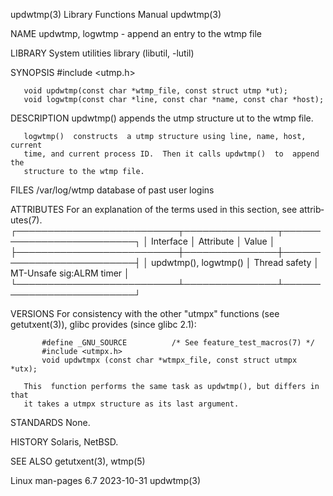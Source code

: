 updwtmp(3)                 Library Functions Manual                 updwtmp(3)

NAME
       updwtmp, logwtmp - append an entry to the wtmp file

LIBRARY
       System utilities library (libutil, -lutil)

SYNOPSIS
       #include <utmp.h>

       void updwtmp(const char *wtmp_file, const struct utmp *ut);
       void logwtmp(const char *line, const char *name, const char *host);

DESCRIPTION
       updwtmp() appends the utmp structure ut to the wtmp file.

       logwtmp()  constructs  a utmp structure using line, name, host, current
       time, and current process ID.  Then it calls updwtmp()  to  append  the
       structure to the wtmp file.

FILES
       /var/log/wtmp
              database of past user logins

ATTRIBUTES
       For  an  explanation  of  the  terms  used in this section, see attrib‐
       utes(7).
       ┌──────────────────────────┬───────────────┬──────────────────────────┐
       │ Interface                │ Attribute     │ Value                    │
       ├──────────────────────────┼───────────────┼──────────────────────────┤
       │ updwtmp(), logwtmp()     │ Thread safety │ MT-Unsafe sig:ALRM timer │
       └──────────────────────────┴───────────────┴──────────────────────────┘

VERSIONS
       For consistency with the other "utmpx"  functions  (see  getutxent(3)),
       glibc provides (since glibc 2.1):

           #define _GNU_SOURCE          /* See feature_test_macros(7) */
           #include <utmpx.h>
           void updwtmpx (const char *wtmpx_file, const struct utmpx *utx);

       This  function performs the same task as updwtmp(), but differs in that
       it takes a utmpx structure as its last argument.

STANDARDS
       None.

HISTORY
       Solaris, NetBSD.

SEE ALSO
       getutxent(3), wtmp(5)

Linux man-pages 6.7               2023-10-31                        updwtmp(3)
